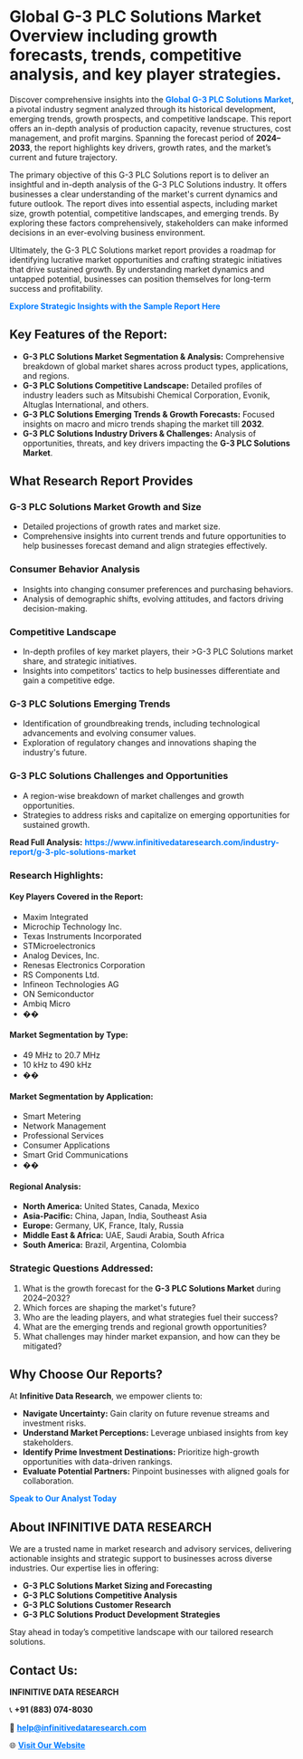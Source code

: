 <h1>Global G-3 PLC Solutions Market Overview including growth forecasts, trends, competitive analysis, and key player strategies.</h1>
<p>
Discover comprehensive insights into the 
<a href="https://www.infinitivedataresearch.com/industry-report/g-3-plc-solutions-market" rel="dofollow" style="color: #007BFF; text-decoration: none;"><strong>Global G-3 PLC Solutions Market</strong></a>, a pivotal industry segment analyzed through its historical development, emerging trends, growth prospects, and competitive landscape. This report offers an in-depth analysis of production capacity, revenue structures, cost management, and profit margins. Spanning the forecast period of <strong>2024–2033</strong>, the report highlights key drivers, growth rates, and the market’s current and future trajectory.
</p>
<p>
The primary objective of this G-3 PLC Solutions report is to deliver an insightful and in-depth analysis of the G-3 PLC Solutions industry. It offers businesses a clear understanding of the market's current dynamics and future outlook. The report dives into essential aspects, including market size, growth potential, competitive landscapes, and emerging trends. By exploring these factors comprehensively, stakeholders can make informed decisions in an ever-evolving business environment.
</p>
<p>
Ultimately, the G-3 PLC Solutions market report provides a roadmap for identifying lucrative market opportunities and crafting strategic initiatives that drive sustained growth. By understanding market dynamics and untapped potential, businesses can position themselves for long-term success and profitability.
</p>
<p>
<a href="https://www.infinitivedataresearch.com/request-sample/reportId=109077" style="color: #007BFF; text-decoration: none;"><strong>Explore Strategic Insights with the Sample Report Here</strong></a>
</p>

<h2>Key Features of the Report:</h2>
<ul>
<li><strong>G-3 PLC Solutions Market Segmentation & Analysis:</strong> Comprehensive breakdown of global market shares across product types, applications, and regions.</li>
<li><strong>G-3 PLC Solutions Competitive Landscape:</strong> Detailed profiles of industry leaders such as Mitsubishi Chemical Corporation, Evonik, Altuglas International, and others.</li>
<li><strong>G-3 PLC Solutions Emerging Trends & Growth Forecasts:</strong> Focused insights on macro and micro trends shaping the market till <strong>2032</strong>.</li>
<li><strong>G-3 PLC Solutions Industry Drivers & Challenges:</strong> Analysis of opportunities, threats, and key drivers impacting the <strong>G-3 PLC Solutions Market</strong>.</li>
</ul>

<h2>What Research Report Provides</h2>
<h3>G-3 PLC Solutions Market Growth and Size</h3>
<ul>
<li>Detailed projections of growth rates and market size.</li>
<li>Comprehensive insights into current trends and future opportunities to help businesses forecast demand and align strategies effectively.</li>
</ul>

<h3>Consumer Behavior Analysis</h3>
<ul>
<li>Insights into changing consumer preferences and purchasing behaviors.</li>
<li>Analysis of demographic shifts, evolving attitudes, and factors driving decision-making.</li>
</ul>

<h3>Competitive Landscape</h3>
<ul>
<li>In-depth profiles of key market players, their >G-3 PLC Solutions market share, and strategic initiatives.</li>
<li>Insights into competitors' tactics to help businesses differentiate and gain a competitive edge.</li>
</ul>

<h3>G-3 PLC Solutions Emerging Trends</h3>
<ul>
<li>Identification of groundbreaking trends, including technological advancements and evolving consumer values.</li>
<li>Exploration of regulatory changes and innovations shaping the industry's future.</li>
</ul>

<h3>G-3 PLC Solutions Challenges and Opportunities</h3>
<ul>
<li>A region-wise breakdown of market challenges and growth opportunities.</li>
<li>Strategies to address risks and capitalize on emerging opportunities for sustained growth.</li>
</ul>
<p><strong>Read Full Analysis:</strong> <a href="https://www.infinitivedataresearch.com/industry-report/g-3-plc-solutions-market" rel="dofollow" style="color: #007BFF; text-decoration: none;"><strong>https://www.infinitivedataresearch.com/industry-report/g-3-plc-solutions-market</strong></a></p>
<h3>Research Highlights:</h3>
<h4>Key Players Covered in the Report:</h4>
<ul><li>Maxim Integrated</li><li>Microchip Technology Inc.</li><li>Texas Instruments Incorporated</li><li>STMicroelectronics</li><li>Analog Devices, Inc.</li><li>Renesas Electronics Corporation</li><li>RS Components Ltd.</li><li>Infineon Technologies AG</li><li>ON Semiconductor</li><li>Ambiq Micro</li><li>��</li></ul>
<h4>Market Segmentation by Type:</h4>
<ul><li>49 MHz to 20.7 MHz</li><li>10 kHz to 490 kHz</li><li>��</li></ul>
<h4>Market Segmentation by Application:</h4>
<ul><li>Smart Metering</li><li>Network Management</li><li>Professional Services</li><li>Consumer Applications</li><li>Smart Grid Communications</li><li>��</li></ul>

<h4>Regional Analysis:</h4>
<ul>
<li><strong>North America:</strong> United States, Canada, Mexico</li>
<li><strong>Asia-Pacific:</strong> China, Japan, India, Southeast Asia</li>
<li><strong>Europe:</strong> Germany, UK, France, Italy, Russia</li>
<li><strong>Middle East & Africa:</strong> UAE, Saudi Arabia, South Africa</li>
<li><strong>South America:</strong> Brazil, Argentina, Colombia</li>
</ul>

<h3>Strategic Questions Addressed:</h3>
<ol>
<li>What is the growth forecast for the <strong>G-3 PLC Solutions Market</strong> during 2024–2032?</li>
<li>Which forces are shaping the market's future?</li>
<li>Who are the leading players, and what strategies fuel their success?</li>
<li>What are the emerging trends and regional growth opportunities?</li>
<li>What challenges may hinder market expansion, and how can they be mitigated?</li>
</ol>

<h2>Why Choose Our Reports?</h2>
<p>At <strong>Infinitive Data Research</strong>, we empower clients to:</p>
<ul>
<li><strong>Navigate Uncertainty:</strong> Gain clarity on future revenue streams and investment risks.</li>
<li><strong>Understand Market Perceptions:</strong> Leverage unbiased insights from key stakeholders.</li>
<li><strong>Identify Prime Investment Destinations:</strong> Prioritize high-growth opportunities with data-driven rankings.</li>
<li><strong>Evaluate Potential Partners:</strong> Pinpoint businesses with aligned goals for collaboration.</li>
</ul>
<p><a href="https://www.infinitivedataresearch.com/industry-report/g-3-plc-solutions-market" rel="dofollow" style="color: #007BFF; text-decoration: none;"><strong>Speak to Our Analyst Today</strong></a></p>

<h2>About INFINITIVE DATA RESEARCH</h2>
<p>We are a trusted name in market research and advisory services, delivering actionable insights and strategic support to businesses across diverse industries. Our expertise lies in offering:</p>
<ul>
<li><strong>G-3 PLC Solutions Market Sizing and Forecasting</strong></li>
<li><strong>G-3 PLC Solutions Competitive Analysis</strong></li>
<li><strong>G-3 PLC Solutions Customer Research</strong></li>
<li><strong>G-3 PLC Solutions Product Development Strategies</strong></li>
</ul>
<p>Stay ahead in today’s competitive landscape with our tailored research solutions.</p>

<h2>Contact Us:</h2>
<p><strong>INFINITIVE DATA RESEARCH</strong></p>
<p>📞 <strong>+91 (883) 074-8030</strong></p>
<p>📧 <strong><a href="mailto:help@infinitivedataresearch.com" style="color: #007BFF;">help@infinitivedataresearch.com</a></strong></p>
<p>🌐 <strong><a href="https://www.infinitivedataresearch.com" rel="dofollow" style="color: #007BFF;">Visit Our Website</a></strong></p>
